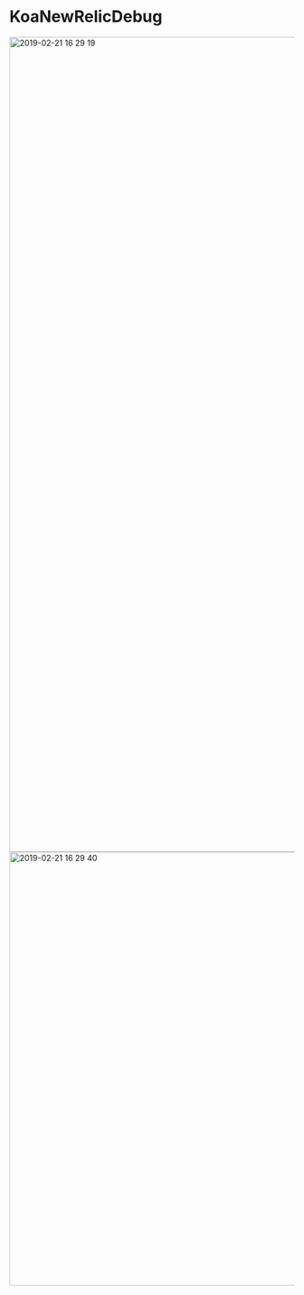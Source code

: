 # KoaNewRelicDebug

<img width="1440" alt="2019-02-21 16 29 19" src="https://user-images.githubusercontent.com/357153/53172455-71dc4a00-35f6-11e9-85e1-e18f1b6f5786.png">

<img width="766" alt="2019-02-21 16 29 40" src="https://user-images.githubusercontent.com/357153/53172460-730d7700-35f6-11e9-8b05-b3d8006e745b.png">
